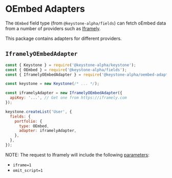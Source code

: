 <!--[meta]
section: packages
title: OEmbed Adapters
[meta]-->

# OEmbed Adapters

The `OEmbed` field type (from `@keystone-alpha/fields`) can fetch oEmbed data
from a number of providers such as [Iframely](https://iframely.com).

This package contains adapters for different providers.

## `IframelyOEmbedAdapter`

```javascript
const { Keystone } = require('@keystone-alpha/keystone');
const { OEmbed } = require('@keystone-alpha/fields');
const { IframelyOEmbedAdapter } = require('@keystone-alpha/oembed-adapters');

const keystone = new Keystone(/* ... */);

const iframelyAdapter = new IframelyOEmbedAdapter({
  apiKey: '...', // Get one from https://iframely.com
});

keystone.createList('User', {
  fields: {
    portfolio: {
      type: OEmbed,
      adapter: iframelyAdapter,
    },
  },
});
```

NOTE: The request to Iframely will include the following [parameters](https://iframely.com/docs/parameters):

- `iframe=1`
- `omit_script=1`
